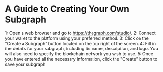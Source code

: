 # A Guide to Creating Your Own Subgraph
1: Open a web browser and go to https://thegraph.com/studio/.
2: Connect your wallet to the platform using your preferred method.
3: Click on the "Create a Subgraph" button located on the top right of the screen.
4: Fill in the details for your subgraph, including its name, description, and logo. You will also need to specify the blockchain network you wish to use.
5: Once you have entered all the necessary information, click the "Create" button to save your subgraph
